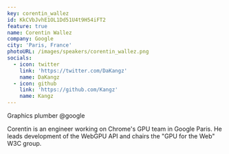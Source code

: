 ```yaml
---
key: corentin_wallez
id: KkCVbJvhE1OL1Dd51U4t9H54iFT2
feature: true
name: Corentin Wallez
company: Google
city: 'Paris, France'
photoURL: /images/speakers/corentin_wallez.png
socials:
  - icon: twitter
    link: 'https://twitter.com/DaKangz'
    name: DaKangz
  - icon: github
    link: 'https://github.com/Kangz'
    name: Kangz
---
```

Graphics plumber @google

Corentin is an engineer working on Chrome's GPU team in Google Paris. 
He leads development of the WebGPU API and chairs the "GPU for the Web" W3C group.